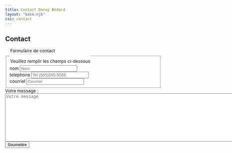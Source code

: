 ```yaml
---
title: Contact Danny Bédard
layout: "base.njk"
css: contact
---
```


<section id="main">
    <div class="wrapper">
        <h2>Contact</h2>
        <form id="contact-form" method="post" action="mail.php" role="form">
            <fieldset>
                <legend>Formulaire de contact<br><br>Veuillez remplir les champs ci-dessous</legend>
                <div>
                    <label class="visually-hidden" for="nom">nom</label>
                    <input id="nom"  placeholder="Nom" name="nom">
                </div>
                <div>
                    <label class="visually-hidden" for="telNo">telephone</label>
                    <input type="tel" id="telNo" name="telNo" pattern="^[+]*[(]{0,1}[0-9]{1,4}[)]{0,1}[-\s\./0-9]*$" placeholder="Tel (555)555-5555">
                </div>
                <div>
                    <label class="visually-hidden" for="Courriel">courriel</label>
                    <input type="email" id="Courriel" placeholder="Courriel" name="courriel">
                </div>
            </fieldset>
            <div>
                <label for="message">Votre message : </label>
            </div>
            <textarea id="message" rows="10" cols="100" maxlength="300" spellcheck="true" wrap="hard" placeholder="Votre message" name="message"></textarea>
            <div>
                <input type="submit" value="Soumettre" id="submit">
            </div>
        </form>
    </div>
</section>